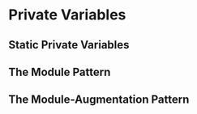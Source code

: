 # Private Variables

## Static Private Variables

## The Module Pattern

## The Module-Augmentation Pattern
